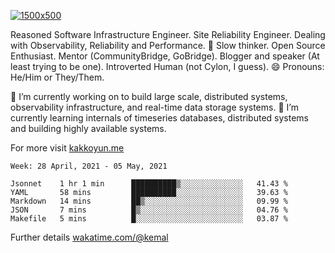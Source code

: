 [![1500x500](https://user-images.githubusercontent.com/536449/87228151-7d711200-c39f-11ea-9cd5-a511464c430f.jpeg "Kemal Akkoyun")](https://github.com/kakkoyun)

<!--
**kakkoyun/kakkoyun** is a ✨ _special_ ✨ repository because its `README.md` (this file) appears on your GitHub profile.

Here are some ideas to get you started:

- 🔭 I’m currently working on ...
- 🌱 I’m currently learning ...
- 👯 I’m looking to collaborate on ...
- 🤔 I’m looking for help with ...
- 💬 Ask me about ...
- 📫 How to reach me: ...
- 😄 Pronouns: ...
- ⚡ Fun fact: ...

<table border="0">
  <tbody>
    <tr valign="top">
      <td width="50%" align="center">
        <img src="https://github-readme-stats.vercel.app/api?username=kakkoyun&show_icons=true&count_private=true&theme=gotham&layout=default" />
      </td>
      <td width="50%" align="center">
        <img src="https://github-readme-stats.vercel.app/api/wakatime?username=kemal&theme=gotham&layout=default" />
      </td>
    </tr>
  </tbody>
</table>
-->


Reasoned Software Infrastructure Engineer. Site Reliability Engineer. Dealing with Observability, Reliability and Performance. 
🤔 Slow thinker. Open Source Enthusiast. Mentor (CommunityBridge, GoBridge). Blogger and speaker (At least trying to be one). 
Introverted Human (not Cylon, I guess). 😄 Pronouns: He/Him or They/Them.

🔭 I’m currently working on to build large scale, distributed systems, observability infrastructure, and real-time data storage systems.
🌱 I’m currently learning internals of timeseries databases, distributed systems and building highly available systems.

For more visit [kakkoyun.me](https://kakkoyun.me)

<!--START_SECTION:waka-->
```text
Week: 28 April, 2021 - 05 May, 2021

Jsonnet    1 hr 1 min      ██████████▒░░░░░░░░░░░░░░   41.43 % 
YAML       58 mins         ██████████░░░░░░░░░░░░░░░   39.63 % 
Markdown   14 mins         ██▒░░░░░░░░░░░░░░░░░░░░░░   09.99 % 
JSON       7 mins          █▒░░░░░░░░░░░░░░░░░░░░░░░   04.76 % 
Makefile   5 mins          █░░░░░░░░░░░░░░░░░░░░░░░░   03.87 % 
```
<!--END_SECTION:waka-->

Further details [wakatime.com/@kemal](https://wakatime.com/@kemal)
